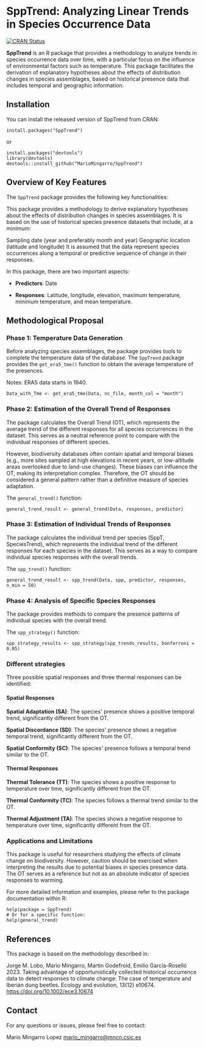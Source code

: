 # SppTrend: Analyzing Linear Trends in Species Occurrence Data

[![CRAN Status](https://www.r-pkg.org/badges/version/SppTrend)](https://cran.r-project.org/package=SppTrend)

**SppTrend** is an R package that provides a methodology to analyze trends in species occurrence data over time, with a particular focus on the influence of environmental factors such as temperature. This package facilitates the derivation of explanatory hypotheses about the effects of distribution changes in species assemblages, based on historical presence data that includes temporal and geographic information.

## Installation

You can install the released version of SppTrend from CRAN:

```{r}
install.packages("SppTrend")
```
or
```{r}
install.packages("devtools")
library(devtools)
devtools::install_github("MarioMingarro/SppTrend")
```

## Overview of Key Features
The `SppTrend` package provides the following key functionalities:

This package provides a methodology to derive explanatory hypotheses about the effects of distribution changes in species assemblages. It is based on the use of historical species presence datasets that include, at a minimum:

Sampling date (year and preferably month and year)
Geographic location (latitude and longitude)
It is assumed that the data represent species occurrences along a temporal or predictive sequence of change in their responses.

In this package, there are two important aspects:

  - **Predictors**: Date

  - **Responses**: Latitude, longitude, elevation, maximum temperature, minimum temperature, and mean temperature.

## Methodological Proposal

### Phase 1: Temperature Data Generation

Before analyzing species assemblages, the package provides tools to complete the temperature data of the database. The `SppTrend` package provides the `get_era5_tme()` function to obtain the average temperature of the presences.

Notes: ERA5 data starts in 1940.

```{r}
Data_with_Tme <- get_era5_tme(Data, nc_file, month_col = "month")
```

### Phase 2: Estimation of the Overall Trend of Responses

The package calculates the Overall Trend (OT), which represents the average trend of the different responses for all species occurrences in the dataset. This serves as a neutral reference point to compare with the individual responses of different species.

However, biodiversity databases often contain spatial and temporal biases (e.g., more sites sampled at high elevations in recent years, or low-altitude areas overlooked due to land-use changes). These biases can influence the OT, making its interpretation complex. Therefore, the OT should be considered a general pattern rather than a definitive measure of species adaptation.

The `general_trend()` function:
```{r}
general_trend_result <- general_trend(Data, responses, predictor)
```

### Phase 3: Estimation of Individual Trends of Responses

The package calculates the individual trend per species (SppT, SpeciesTrend), which represents the individual trend of the different responses for each species in the dataset. This serves as a way to compare individual species responses with the overall trends.

The `spp_trend()` function:
```{r}
general_trend_result <- spp_trend(Data, spp, predictor, responses, n_min = 50)
```
### Phase 4: Analysis of Specific Species Responses

The package provides methods to compare the presence patterns of individual species with the overall trend.

The `spp_strategy()` function:
```{r}
spp_strategy_results <- spp_strategy(spp_trends_results, bonferroni = 0.05)
```
### Different strategies

Three possible spatial responses and three thermal responses can be identified:

#### Spatial Responses

**Spatial Adaptation (SA)**: The species' presence shows a positive temporal trend, significantly different from the OT.

**Spatial Discordance (SD)**: The species' presence shows a negative temporal trend, significantly different from the OT.

**Spatial Conformity (SC)**: The species' presence follows a temporal trend similar to the OT.

#### Thermal Responses

**Thermal Tolerance (TT)**: The species shows a positive response to temperature over time, significantly different from the OT.

**Thermal Conformity (TC)**: The species follows a thermal trend similar to the OT. 

**Thermal Adjustment (TA)**: The species shows a negative response to temperature over time, significantly different from the OT. 

### Applications and Limitations
This package is useful for researchers studying the effects of climate change on biodiversity. However, caution should be exercised when interpreting the results due to potential biases in species presence data. The OT serves as a reference but not as an absolute indicator of species responses to warming.

For more detailed information and examples, please refer to the package documentation within R:

```{r}
help(package = SppTrend)
# Or for a specific function:
help(general_trend)
```
## References
This package is based on the methodology described in:

Jorge M. Lobo, Mario Mingarro, Martin Godefroid, Emilio García-Roselló 2023. Taking advantage of opportunistically collected historical occurrence data to detect responses to climate change: The case of temperature and Iberian dung beetles. Ecology and evolution, 13(12) e10674. https://doi.org/10.1002/ece3.10674 

## Contact
For any questions or issues, please feel free to contact:

Mario Mingarro Lopez
mario_mingarro@mncn.csic.es
